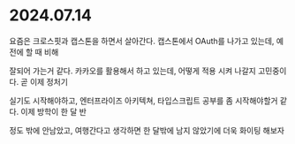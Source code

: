 # 2024.07.14

요즘은 크로스핏과 캡스톤을 하면서 살아간다. 캡스톤에서 OAuth를 나가고 있는데, 예전에 할 때 비해

잘되어 가는거 같다. 카카오를 활용해서 하고 있는데, 어떻게 적용 시켜 나갈지 고민중이다. 곧 이제 정처기&#x20;

실기도 시작해야하고, 엔터프라이즈 아키텍쳐, 타입스크립트 공부를 좀 시작해야할거 같다. 이제 방학이 한 달 반

정도 밖에 안남았고, 여행간다고 생각하면 한 달밖에 남지 않았기에 더욱 화이팅 해보자
